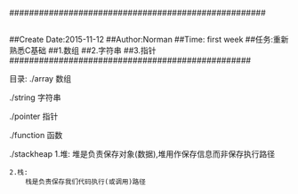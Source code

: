 ####################################################
##
##Create Date:2015-11-12
##Author:Norman
##Time: first week
##任务:重新熟悉C基础
##1.数组
##2.字符串
##3.指针
#################################################



目录:
./array
	数组

./string
	字符串

./pointer
	指针

./function
	函数

./stackheap
	1.堆:
		堆是负责保存对象(数据),堆用作保存信息而非保存执行路径

	2.栈:
		栈是负责保存我们代码执行(或调用)路径
